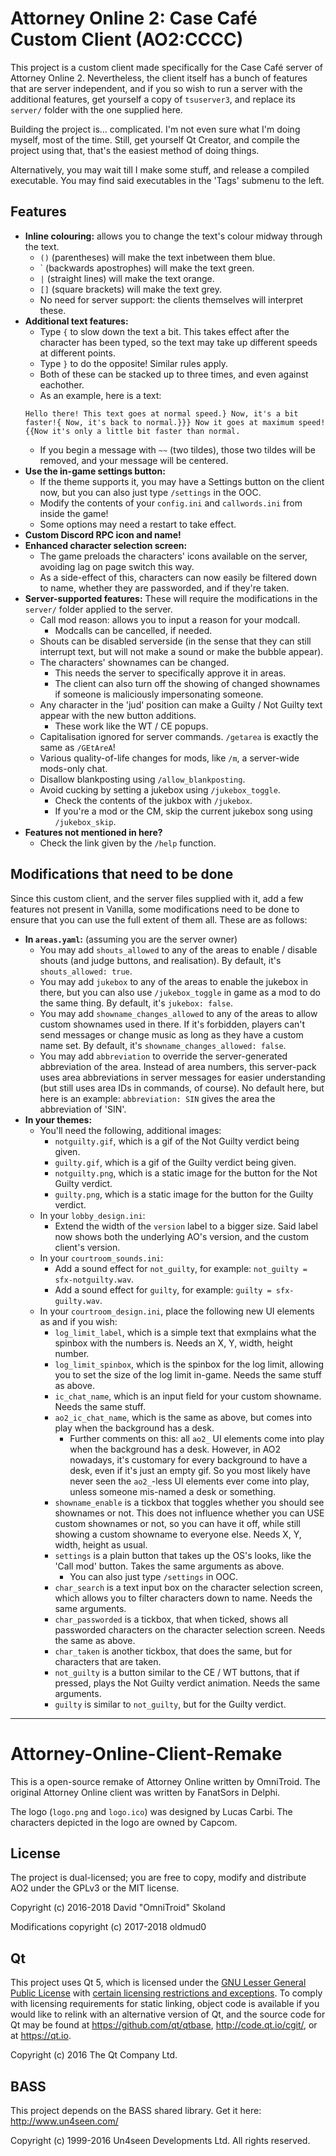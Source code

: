# Attorney Online 2: Case Café Custom Client (AO2:CCCC)

This project is a custom client made specifically for the Case Café server of Attorney Online 2. Nevertheless, the client itself has a bunch of features that are server independent, and if you so wish to run a server with the additional features, get yourself a copy of `tsuserver3`, and replace its `server/` folder with the one supplied here.

Building the project is... complicated. I'm not even sure what I'm doing myself, most of the time. Still, get yourself Qt Creator, and compile the project using that, that's the easiest method of doing things.

Alternatively, you may wait till I make some stuff, and release a compiled executable. You may find said executables in the 'Tags' submenu to the left.

## Features

- **Inline colouring:** allows you to change the text's colour midway through the text.
  - `()` (parentheses) will make the text inbetween them blue.
  - \` (backwards apostrophes) will make the text green.
  - `|` (straight lines) will make the text orange.
  - `[]` (square brackets) will make the text grey.
  - No need for server support: the clients themselves will interpret these.
- **Additional text features:**
  - Type `{` to slow down the text a bit. This takes effect after the character has been typed, so the text may take up different speeds at different points.
  - Type `}` to do the opposite! Similar rules apply.
  - Both of these can be stacked up to three times, and even against eachother.
  - As an example, here is a text:
  ```
  Hello there! This text goes at normal speed.} Now, it's a bit faster!{ Now, it's back to normal.}}} Now it goes at maximum speed! {{Now it's only a little bit faster than normal.
  ```
  - If you begin a message with `~~` (two tildes), those two tildes will be removed, and your message will be centered.
- **Use the in-game settings button:**
  - If the theme supports it, you may have a Settings button on the client now, but you can also just type `/settings` in the OOC.
  - Modify the contents of your `config.ini` and `callwords.ini` from inside the game!
  - Some options may need a restart to take effect.
- **Custom Discord RPC icon and name!**
- **Enhanced character selection screen:**
  - The game preloads the characters' icons available on the server, avoiding lag on page switch this way.
  - As a side-effect of this, characters can now easily be filtered down to name, whether they are passworded, and if they're taken.
- **Server-supported features:** These will require the modifications in the `server/` folder applied to the server.
  - Call mod reason: allows you to input a reason for your modcall.
    - Modcalls can be cancelled, if needed.
  - Shouts can be disabled serverside (in the sense that they can still interrupt text, but will not make a sound or make the bubble appear).
  - The characters' shownames can be changed.
    - This needs the server to specifically approve it in areas.
    - The client can also turn off the showing of changed shownames if someone is maliciously impersonating someone.
  - Any character in the 'jud' position can make a Guilty / Not Guilty text appear with the new button additions.
    - These work like the WT / CE popups.
  - Capitalisation ignored for server commands. `/getarea` is exactly the same as `/GEtAreA`!
  - Various quality-of-life changes for mods, like `/m`, a server-wide mods-only chat.
  - Disallow blankposting using `/allow_blankposting`.
  - Avoid cucking by setting a jukebox using `/jukebox_toggle`.
    - Check the contents of the jukbox with `/jukebox`.
    - If you're a mod or the CM, skip the current jukebox song using `/jukebox_skip`.
- **Features not mentioned in here?**
  - Check the link given by the `/help` function.

## Modifications that need to be done

Since this custom client, and the server files supplied with it, add a few features not present in Vanilla, some modifications need to be done to ensure that you can use the full extent of them all. These are as follows:

- **In `areas.yaml`:** (assuming you are the server owner)
  - You may add `shouts_allowed` to any of the areas to enable / disable shouts (and judge buttons, and realisation). By default, it's `shouts_allowed: true`.
  - You may add `jukebox` to any of the areas to enable the jukebox in there, but you can also use `/jukebox_toggle` in game as a mod to do the same thing. By default, it's `jukebox: false`.
  - You may add `showname_changes_allowed` to any of the areas to allow custom shownames used in there. If it's forbidden, players can't send messages or change music as long as they have a custom name set. By default, it's `showname_changes_allowed: false`.
  - You may add `abbreviation` to override the server-generated abbreviation of the area. Instead of area numbers, this server-pack uses area abbreviations in server messages for easier understanding (but still uses area IDs in commands, of course). No default here, but here is an example: `abbreviation: SIN` gives the area the abbreviation of 'SIN'.
- **In your themes:**
  - You'll need the following, additional images:
    - `notguilty.gif`, which is a gif of the Not Guilty verdict being given.
    - `guilty.gif`, which is a gif of the Guilty verdict being given.
    - `notguilty.png`, which is a static image for the button for the Not Guilty verdict.
    - `guilty.png`, which is a static image for the button for the Guilty verdict.
  - In your `lobby_design.ini`:
    - Extend the width of the `version` label to a bigger size. Said label now shows both the underlying AO's version, and the custom client's version.
  - In your `courtroom_sounds.ini`:
    - Add a sound effect for `not_guilty`, for example: `not_guilty = sfx-notguilty.wav`.
    - Add a sound effect for `guilty`, for example: `guilty = sfx-guilty.wav`.
  - In your `courtroom_design.ini`, place the following new UI elements as and if you wish:
    - `log_limit_label`, which is a simple text that exmplains what the spinbox with the numbers is. Needs an X, Y, width, height number.
    - `log_limit_spinbox`, which is the spinbox for the log limit, allowing you to set the size of the log limit in-game. Needs the same stuff as above.
    - `ic_chat_name`, which is an input field for your custom showname. Needs the same stuff.
    - `ao2_ic_chat_name`, which is the same as above, but comes into play when the background has a desk.
      - Further comments on this: all `ao2_` UI elements come into play when the background has a desk. However, in AO2 nowadays, it's customary for every background to have a desk, even if it's just an empty gif. So you most likely have never seen the `ao2_`-less UI elements ever come into play, unless someone mis-named a desk or something.
    - `showname_enable` is a tickbox that toggles whether you should see shownames or not. This does not influence whether you can USE custom shownames or not, so you can have it off, while still showing a custom showname to everyone else. Needs X, Y, width, height as usual.
    - `settings` is a plain button that takes up the OS's looks, like the 'Call mod' button. Takes the same arguments as above.
      - You can also just type `/settings` in OOC.
    - `char_search` is a text input box on the character selection screen, which allows you to filter characters down to name. Needs the same arguments.
    - `char_passworded` is a tickbox, that when ticked, shows all passworded characters on the character selection screen. Needs the same as above.
    - `char_taken` is another tickbox, that does the same, but for characters that are taken.
    - `not_guilty` is a button similar to the CE / WT buttons, that if pressed, plays the Not Guilty verdict animation. Needs the same arguments.
    - `guilty` is similar to `not_guilty`, but for the Guilty verdict.

---

# Attorney-Online-Client-Remake
This is a open-source remake of Attorney Online written by OmniTroid. The original Attorney Online client was written by FanatSors in Delphi.

The logo (`logo.png` and `logo.ico`) was designed by Lucas Carbi. The characters depicted in the logo are owned by Capcom.

## License

The project is dual-licensed; you are free to copy, modify and distribute AO2 under the GPLv3 or the MIT license.

Copyright (c) 2016-2018 David "OmniTroid" Skoland

Modifications copyright (c) 2017-2018 oldmud0

## Qt
This project uses Qt 5, which is licensed under the [GNU Lesser General Public License](https://www.gnu.org/licenses/lgpl-3.0.txt) with [certain licensing restrictions and exceptions](https://www.qt.io/qt-licensing-terms/). To comply with licensing requirements for static linking, object code is available if you would like to relink with an alternative version of Qt, and the source code for Qt may be found at https://github.com/qt/qtbase, http://code.qt.io/cgit/, or at https://qt.io.

Copyright (c) 2016 The Qt Company Ltd.

## BASS

This project depends on the BASS shared library. Get it here: http://www.un4seen.com/

Copyright (c) 1999-2016 Un4seen Developments Ltd. All rights reserved.
